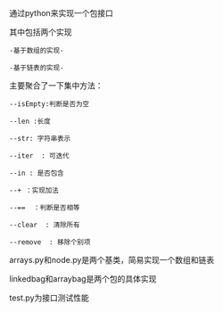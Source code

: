 通过python来实现一个包接口

其中包括两个实现  
    
    -基于数组的实现-
    
    -基于链表的实现-
    
    
主要聚合了一下集中方法：

    --isEmpty:判断是否为空
    
    --len :长度
    
    --str: 字符串表示
    
    --iter  : 可迭代
    
    --in : 是否包含
    
    --+ ：实现加法
    
    --==  ：判断是否相等
    
    --clear  : 清除所有
    
    --remove  : 移除个别项    
    
    
arrays.py和node.py是两个基类，简易实现一个数组和链表

linkedbag和arraybag是两个包的具体实现

test.py为接口测试性能